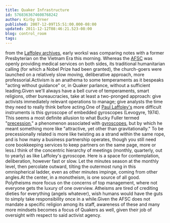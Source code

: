 ```yaml
---
title: Quaker Infrastructure
id: 5768363674608768242
author: Kirby Urner
published: 2007-12-09T15:51:00.000-08:00
updated: 2011-12-12T08:46:21.523-08:00
blog: control_room
tags: 
---
```


[](https://blogger.googleusercontent.com/img/b/R29vZ2xl/AVvXsEjlpY5bsm1v5qB4EbjQVZHd0d_Z6psb7J_QWh8RsC16Jnkh5XSPjN-887lPp022U7_G4bR4myIg7s_77DyBbS2yflOGisa6ME19VwJSAW9GP8XWAIqdboI_E_ccGQsWIKYcEXq2/s1600-h/levogyre_2012_time_sm.jpg)from the [Laffoley archives](http://www.laffoleyarchive.com/laffoleys_paintings/laffoley_art_index_1.html), early worksI was comparing notes with a former Presbyterian on the Vietnam Era this morning.  Whereas the [AFSC](http://www.afsc.org/) was openly providing medical services on both sides, its traditional humanitarian calling (for which a Nobel Prize had been granted), the church-goers were launched on a relatively slow moving, deliberative approach, more professorial.Activism is an anathema to some temperaments as it bespeaks "acting without guidance" or, in Quaker parlance, without a sufficient leading.Given we'll always have a bell curve of temperaments, smart religions, other bureaucracies, take at least a two-pronged approach:  give activists immediately relevant operations to manage; give analysts the time they need to really think before acting.One of [Paul Laffoley's](http://controlroom.blogspot.com/2007/08/esozone.html) more difficult instruments is this gyroscope of embedded gyroscopes (Levogyre, 1974).  This seems a most definite allusion to what Bucky Fuller termed "[precession](http://www.buckminster.info/Index/P/Precession.htm)," a phenomenon associated with [gyroscopes](http://www.rwgrayprojects.com/synergetics/s08/figs/f2602a.html), but by which he meant something more like "attractive, yet other than gravitationally."  To be precessionally related is more like twisting as a strand within the same rope, and is how many a business partnership operates, though you still need core bookkeeping services to keep partners on the same page, more or less.I think of the concentric hierarchy of meetings (monthly, quarterly, out to yearly) as like Laffoley's gyroscope.  Here is a space for contemplation, deliberation, however fast or slow.  Let the minutes season at the monthly level, then percolate outward, tilting the outermost rung in this omnispherical ladder, even as other minutes impinge, coming from other angles.At the center, in a monotheism, is one source of all good.  Polytheisms more focus on the concerns of top management, where not everyone gets the luxury of one overview.  Atheisms are tired of crediting dieties for everything (angels whatever), wish humans would have the guts to simply take responsibility once in a while.Given the AFSC does not mandate a specific religion among its staff, awareness of these and many more mindsets becomes a focus of Quakers as well, given their job of oversight with respect to said activist agency.